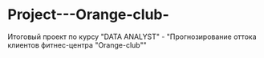 # Project---Orange-club-
Итоговый проект по курсу "DATA ANALYST" - "Прогнозирование оттока клиентов фитнес-центра "Orange-club""
